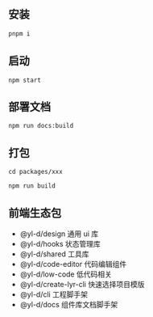 ## 安装

```js
pnpm i
```

## 启动

```
npm start
```

## 部署文档

```
npm run docs:build
```

## 打包

```
cd packages/xxx

npm run build
```

## 前端生态包

- @yl-d/design 通用 ui 库
- @yl-d/hooks 状态管理库
- @yl-d/shared 工具库
- @yl-d/code-editor 代码编辑组件
- @yl-d/low-code 低代码相关
- @yl-d/create-lyr-cli 快速选择项目模版
- @yl-d/cli 工程脚手架
- @yl-d/docs 组件库文档脚手架
